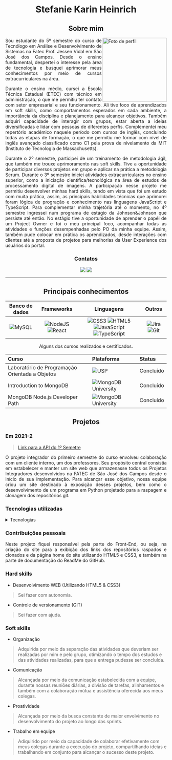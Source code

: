 <Div align="center" >

# Stefanie Karin Heinrich

## Sobre mim

</Div>

<Div align="justify" >

<img align="right" src="https://avatars.githubusercontent.com/u/102293897?s=400&u=6b911b3c8c3b867079e86117907325a201b22da7&v=4" alt="Foto de perfil" width="200"/>

Sou estudante do 5º semestre do curso de Tecnólogo em Análise e Desenvolvimento de Sistemas na Fatec Prof. Jessen Vidal em São José dos Campos. Desde o ensino fundamental, despertei o interesse pela área de tecnologia e busquei aprimorar meus conhecimentos por meio de cursos extracurriculares na área. 

Durante o ensino médio, cursei a Escola Técnica Estadual (ETEC) com técnico em administração, o que me permitiu ter contato com setor empresarial e seu funcionamento. Ali tive foco de aprendizados em soft skills, como comportamentos esperados em cada ambiente, a importância da disciplina e planejamento para alcançar objetivos. Também adquiri capacidade de interagir com grupos, estar aberta a ideias diversificadas e lidar com pessoas de diferentes perfis. Complementei meu repertório acadêmico naquele período com cursos de inglês, concluindo todas as etapas de formação, o que me permitiu me formar com nível de inglês avançado classificado como C1 pela prova de nivelamento da MIT (Instituto de Tecnologia de Massachusetts).

Durante o 2º semestre, participei de um treinamento de metodologia ágil, que também me trouxe aprimoramento nas soft skills. Tive a oportunidade de participar diversos projetos em grupo e aplicar na prática a metodologia Scrum. Durante o 3º semestre iniciei atividades extracurriculares no ensino superior, como a iniciação científica/tecnológica na área de estudos de processamento digital de imagens. A participação nesse projeto me permitiu desenvolver minhas hard skills, tendo em vista que foi um estudo com muita prática, assim, as principais habilidades técnicas que aprimorei foram lógica de progração e conhecimento nas linguagens JavaScript e TypeScript. Para complementar minha trajetória até o momento, no 4º semestre ingressei num programa de estágio da Johnson&Johnson que persiste até então. No estágio tive a oportunidade de aprender o papél de um Project Owner e foi o meu principal foco, acompanhar todas as atividades e funções desempenhadas pelo PO da minha equipe. Assim, também pude colocar em prática os aprendizados, desde interações com clientes até a proposta de projetos para melhorias da User Experience dos usuários do portal.
</Div>

<Div align="center" >

### Contatos

  <a href= "https://linkedin.com/" target="_blank"><img src="https://img.shields.io/badge/-LinkedIn-%230077B5?style=for-the-badge&logo=linkedin&logoColor=white" target="_blank"></a> 
  <a href = "https://github.com/" target="_blank"><img src="https://img.shields.io/badge/github-%23121011.svg?style=for-the-badge&logo=github&logoColor=white" target="_blank"></a>

<hr />  

## Principais conhecimentos

 
|Banco de dados|Frameworks|Linguagens|Outros|
| :-------: | :--------: | :----: | :--------: |
| ![MySQL](https://img.shields.io/badge/mysql-%2300f.svg?style=for-the-badge&logo=mysql&logoColor=white)  | ![NodeJS](https://img.shields.io/badge/node.js-6DA55F?style=for-the-badge&logo=node.js&logoColor=white) ![React](https://img.shields.io/badge/react-%2320232a.svg?style=for-the-badge&logo=react&logoColor=%2361DAFB) | ![CSS3](https://img.shields.io/badge/css3-%231572B6.svg?style=for-the-badge&logo=css3&logoColor=white) ![HTML5](https://img.shields.io/badge/html5-%23E34F26.svg?style=for-the-badge&logo=html5&logoColor=white) ![JavaScript](https://img.shields.io/badge/javascript-%23323330.svg?style=for-the-badge&logo=javascript&logoColor=%23F7DF1E) ![TypeScript](https://img.shields.io/badge/typescript-%23007ACC.svg?style=for-the-badge&logo=typescript&logoColor=white) | ![Jira](https://img.shields.io/badge/jira-%230A0FFF.svg?style=for-the-badge&logo=jira&logoColor=white) ![Git](https://img.shields.io/badge/git-%23F05033.svg?style=for-the-badge&logo=git&logoColor=white) |

Alguns dos cursos realizados e certificados.

|   Curso  |  Plataforma  |   Status    |
| :---   | :---    | :---      |
| Laboratório de Programação Orientada a Objetos |  ![USP](https://img.shields.io/badge/Coursera-0056D2?style=for-the-badge&logo=Coursera&logoColor=white)  | Concluído |
| Introduction to MongoDB | ![MongoDB University](https://img.shields.io/badge/MongoDB-%234ea94b.svg?style=for-the-badge&logo=mongodb&logoColor=white) |  Concluído |
| MongoDB Node.js Developer Path | ![MongoDB University](https://img.shields.io/badge/MongoDB-%234ea94b.svg?style=for-the-badge&logo=mongodb&logoColor=white) |  Concluído |

## Projetos

</Div>

### Em 2021-2

<Div align="justify" >

> [Link para a API do 1º Semetre](https://github.com/)

O projeto integrador do primeiro semestre do curso envolveu colaboração com um cliente interno, um dos professores. Seu propósito central consistia em estabelecer e manter um site web que armazenasse todos os Projetos Integradores desenvolvidos na FATEC de São José dos Campos desde o início de sua implementação. Para alcançar esse objetivo, nossa equipe criou um site destinado à exposição desses projetos, bem como o desenvolvimento de um programa em Python projetado para a raspagem e clonagem dos repositórios git.

</Div>

### Tecnologias utilizadas

 <details><summary>Tecnologias</summary>
   
  <img width="50 rem" src="https://cdn.jsdelivr.net/gh/devicons/devicon/icons/figma/figma-original.svg"/>Figma 
  > Utilizado para desenvolver o protótipo apresentado ao cliente.
  
  <img width="50 rem" src="https://cdn.jsdelivr.net/gh/devicons/devicon/icons/vscode/vscode-original.svg"/> VScode 
  > Utilizado para o desenvolvimento do código de todo o projeto.

  <img width="50 rem" src="https://cdn.jsdelivr.net/gh/devicons/devicon/icons/html5/html5-original.svg"/> HTML 
  > Utilizamos HTML em nosso projeto para a criação da estrutura das páginas web para apresentação do conteúdo extraído do site da Fatec (APIs passadas) que era nosso principal objetivo.

  <img width="50 rem" src="https://cdn.jsdelivr.net/gh/devicons/devicon/icons/css3/css3-original.svg"/> CSS 
  > Utilizamos o CSS para estilizar, assim melhorando a apresentação visual de nossas páginas criadas com HTML. Com o CSS, conseguimos controlar cores, fontes e layout.
  
  <img width="50 rem" src="https://cdn.jsdelivr.net/gh/devicons/devicon/icons/git/git-original.svg"/> Git 
  > Utilizamos o Git devido à sua capacidade de gerenciar e controlar as versões do código-fonte de forma eficiente, possibilitando colaboração, rastreamento de alterações, tornando o desenvolvimento mais organizado e confiável.

  <img width="50 rem" src="https://cdn.jsdelivr.net/gh/devicons/devicon/icons/github/github-original.svg"/> Github 
  > Utilizamos o GitHub para a hospedagem do código, facilitando o trabalho em equipe, oferecendo controle de versão eficiente e permitindo o gerenciamento dos colaboradores.

  <img width="50 rem" src="https://cdn.jsdelivr.net/gh/devicons/devicon/icons/python/python-original.svg"/> Python 
  > Utilizamos o Python para o 'web scraping' no site da Fatec, extraindo os links das informações das APIs passadas de todos os cursos.

 </details>
 

### Contribuições pessoais

<Div align="justify" >

Neste projeto fiquei responsável pela parte do Front-End, ou seja, na criação do site para a exibição dos links dos repositórios raspados e clonados e da página home do site utilizando HTML5 e CSS3, e também na parte de documentação do ReadMe do GitHub.

</Div>

### Hard skills

* Desenvolvimento WEB (Utilizando HTML5 & CSS3)
> Sei fazer com autonomia.

* Controle de versionamento (GIT)  
> Sei fazer com ajuda.

### Soft skills

* Organização 
> Adquirida por meio da separação das atividades que deveriam ser realizadas por mim e pelo grupo, otimizando o tempo dos estudos e das atividades realizadas, para que a entrega pudesse ser concluída.

* Comunicação 
> Alcançada por meio da comunicação estabelecida com a equipe, durante nossas reuniões diárias, a divisão de tarefas, alinhamentos e também com a colaboração mútua e assistência oferecida aos meus colegas.
 
* Proatividade
> Alcançada por meio da busca constante de maior envolvimento no desenvolvimento do projeto ao longo das sprints.

* Trabalho em equipe
> Adiquirido por meio da capacidade de colaborar efetivamente com meus colegas durante a execução do projeto, compartilhando ideias e trabalhando em conjunto para alcançar o sucesso deste projeto.

